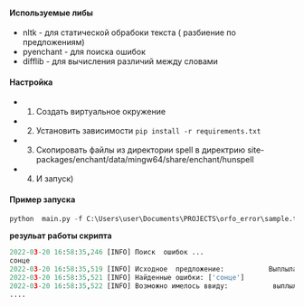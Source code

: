 ####  Используемые  либы

- nltk - для   статической обрабоки  текста ( разбиение по  предложениям)
- pyenchant - для поиска  ошибок 
- difflib - для  вычисления  различий  между словами

#### Настройка 

- 1. Создать виртуальное окружение 
- 2. Установить зависимости ```pip install -r requirements.txt```
- 3. Скопировать файлы  из директории  spell  в  директрию site-packages/enchant/data/mingw64/share/enchant/hunspell
- 4. И запуск)

#### Пример запуска

```python
python  main.py -f C:\Users\user\Documents\PROJECTS\orfo_error\sample.txt
```
**резульат работы скрипта**

```python
2022-03-20 16:58:35,246 [INFO] Поиск  ошибок ...
сонце
2022-03-20 16:58:35,519 [INFO] Исходное  предложение:           Выплыла из-за леса сонце.
2022-03-20 16:58:35,521 [INFO] Найденные ошибки: ['сонце']
2022-03-20 16:58:35,522 [INFO] Возможно имелось ввиду:           выплыла из-за леса солнце.
....
```
